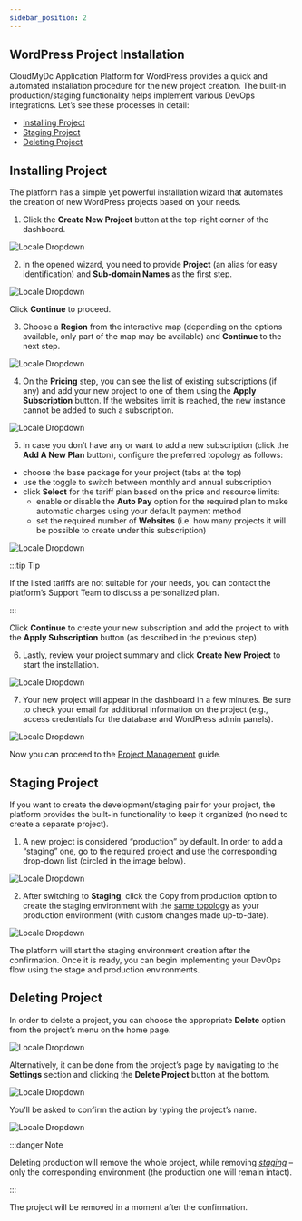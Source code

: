 ```yaml
---
sidebar_position: 2
---
```


## WordPress Project Installation

CloudMyDc Application Platform for WordPress provides a quick and automated installation procedure for the new project creation. The built-in production/staging functionality helps implement various DevOps integrations. Let’s see these processes in detail:

- [Installing Project](https://cloudmydc.com/)
- [Staging Project](https://cloudmydc.com/)
- [Deleting Project](https://cloudmydc.com/)

## Installing Project

The platform has a simple yet powerful installation wizard that automates the creation of new WordPress projects based on your needs.

1. Click the **Create New Project** button at the top-right corner of the dashboard.

<div style={{
    display:'flex',
    justifyContent: 'center',
    margin: '0 0 1rem 0'
}}>

![Locale Dropdown](./img/WordPressProjectInstallation/01-create-new-project.png)

</div>

2. In the opened wizard, you need to provide **Project** (an alias for easy identification) and **Sub-domain Names** as the first step.

<div style={{
    display:'flex',
    justifyContent: 'center',
    margin: '0 0 1rem 0'
}}>

![Locale Dropdown](./img/WordPressProjectInstallation/02-project-domain.png)

</div>

Click **Continue** to proceed.

3. Choose a **Region** from the interactive map (depending on the options available, only part of the map may be available) and **Continue** to the next step.

<div style={{
    display:'flex',
    justifyContent: 'center',
    margin: '0 0 1rem 0'
}}>

![Locale Dropdown](./img/WordPressProjectInstallation/03-project-region.png)

</div>

4. On the **Pricing** step, you can see the list of existing subscriptions (if any) and add your new project to one of them using the **Apply Subscription** button. If the websites limit is reached, the new instance cannot be added to such a subscription.

<div style={{
    display:'flex',
    justifyContent: 'center',
    margin: '0 0 1rem 0'
}}>

![Locale Dropdown](./img/WordPressProjectInstallation/04-project-existing-subscriptions.png)

</div>

5. In case you don’t have any or want to add a new subscription (click the **Add A New Plan** button), configure the preferred topology as follows:

- choose the base package for your project (tabs at the top)
- use the toggle to switch between monthly and annual subscription
- click **Select** for the tariff plan based on the price and resource limits:
  - enable or disable the **Auto Pay** option for the required plan to make automatic charges using your default payment method
  - set the required number of **Websites** (i.e. how many projects it will be possible to create under this subscription)

<div style={{
    display:'flex',
    justifyContent: 'center',
    margin: '0 0 1rem 0'
}}>

![Locale Dropdown](./img/WordPressProjectInstallation/05-project-pricing.png)

</div>

:::tip Tip

If the listed tariffs are not suitable for your needs, you can contact the platform’s Support Team to discuss a personalized plan.

:::

Click **Continue** to create your new subscription and add the project to with the **Apply Subscription** button (as described in the previous step).

6. Lastly, review your project summary and click **Create New Project** to start the installation.

<div style={{
    display:'flex',
    justifyContent: 'center',
    margin: '0 0 1rem 0'
}}>

![Locale Dropdown](./img/WordPressProjectInstallation/06-project-summary.png)

</div>

7. Your new project will appear in the dashboard in a few minutes. Be sure to check your email for additional information on the project (e.g., access credentials for the database and WordPress admin panels).

<div style={{
    display:'flex',
    justifyContent: 'center',
    margin: '0 0 1rem 0'
}}>

![Locale Dropdown](./img/WordPressProjectInstallation/07-project-installing.png)

</div>

Now you can proceed to the [Project Management](https://cloudmydc.com/) guide.

## Staging Project

If you want to create the development/staging pair for your project, the platform provides the built-in functionality to keep it organized (no need to create a separate project).

1. A new project is considered “production” by default. In order to add a “staging” one, go to the required project and use the corresponding drop-down list (circled in the image below).

<div style={{
    display:'flex',
    justifyContent: 'center',
    margin: '0 0 1rem 0'
}}>

![Locale Dropdown](./img/WordPressProjectInstallation/08-open-staging-project.png)

</div>

2. After switching to **Staging**, click the Copy from production option to create the staging environment with the <u>same topology</u> as your production environment (with custom changes made up-to-date).

<div style={{
    display:'flex',
    justifyContent: 'center',
    margin: '0 0 1rem 0'
}}>

![Locale Dropdown](./img/WordPressProjectInstallation/09-create-staging-environment.png)

</div>

The platform will start the staging environment creation after the confirmation. Once it is ready, you can begin implementing your DevOps flow using the stage and production environments.

## Deleting Project

In order to delete a project, you can choose the appropriate **Delete** option from the project’s menu on the home page.

<div style={{
    display:'flex',
    justifyContent: 'center',
    margin: '0 0 1rem 0'
}}>

![Locale Dropdown](./img/WordPressProjectInstallation/10-dashboard-delete-project.png)

</div>

Alternatively, it can be done from the project’s page by navigating to the **Settings** section and clicking the **Delete Project** button at the bottom.

<div style={{
    display:'flex',
    justifyContent: 'center',
    margin: '0 0 1rem 0'
}}>

![Locale Dropdown](./img/WordPressProjectInstallation/11-settings-delete-project-button.png)

</div>

You’ll be asked to confirm the action by typing the project’s name.

<div style={{
    display:'flex',
    justifyContent: 'center',
    margin: '0 0 1rem 0'
}}>

![Locale Dropdown](./img/WordPressProjectInstallation/12-delete-project-confirmation.png)

</div>

:::danger Note

Deleting production will remove the whole project, while removing _[staging](https://cloudmydc.com/)_ – only the corresponding environment (the production one will remain intact).

:::

The project will be removed in a moment after the confirmation.
